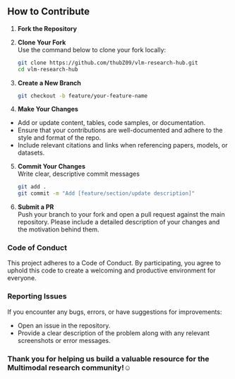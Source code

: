 ## How to Contribute

1. **Fork the Repository**  

2. **Clone Your Fork**  
   Use the command below to clone your fork locally:
   ```bash
   git clone https://github.com/thubZ09/vlm-research-hub.git
   cd vlm-research-hub
   ```
3. **Create a New Branch**
   ```bash
   git checkout -b feature/your-feature-name
   ```
4. **Make Your Changes**

- Add or update content, tables, code samples, or documentation.  
- Ensure that your contributions are well-documented and adhere to the style and format of the repo.  
- Include relevant citations and links when referencing papers, models, or datasets.

5. **Commit Your Changes**  
Write clear, descriptive commit messages
   ```bash
   git add .
   git commit -m "Add [feature/section/update description]"
   ```

6. **Submit a PR**  
Push your branch to your fork and open a pull request against the main repository. Please include a detailed description of your changes and the motivation behind them.

### Code of Conduct
This project adheres to a Code of Conduct. By participating, you agree to uphold this code to create a welcoming and productive environment for everyone.

### Reporting Issues
If you encounter any bugs, errors, or have suggestions for improvements:
  
  - Open an issue in the repository.  
- Provide a clear description of the problem along with any relevant screenshots or error messages.

### Thank you for helping us build a valuable resource for the Multimodal research community!☺️